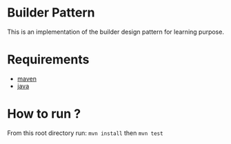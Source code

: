 # Builder Pattern
This is an implementation of the builder design pattern for learning purpose.

# Requirements
* [maven]()
* [java]()

# How to run ?
From this root directory run:
```mvn install```
then
```mvn test```

